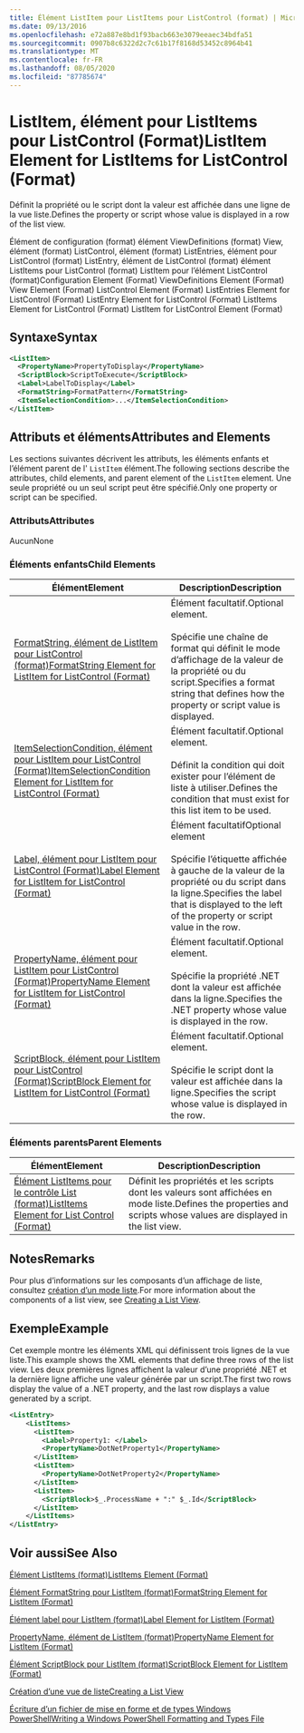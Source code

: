 ```yaml
---
title: Élément ListItem pour ListItems pour ListControl (format) | Microsoft Docs
ms.date: 09/13/2016
ms.openlocfilehash: e72a887e8bd1f93bacb663e3079eeaec34bdfa51
ms.sourcegitcommit: 0907b8c6322d2c7c61b17f8168d53452c8964b41
ms.translationtype: MT
ms.contentlocale: fr-FR
ms.lasthandoff: 08/05/2020
ms.locfileid: "87785674"
---
```

# <a name="listitem-element-for-listitems-for-listcontrol-format"></a><span data-ttu-id="dc52c-102">ListItem, élément pour ListItems pour ListControl (Format)</span><span class="sxs-lookup"><span data-stu-id="dc52c-102">ListItem Element for ListItems for ListControl (Format)</span></span>

<span data-ttu-id="dc52c-103">Définit la propriété ou le script dont la valeur est affichée dans une ligne de la vue liste.</span><span class="sxs-lookup"><span data-stu-id="dc52c-103">Defines the property or script whose value is displayed in a row of the list view.</span></span>

<span data-ttu-id="dc52c-104">Élément de configuration (format) élément ViewDefinitions (format) View, élément (format) ListControl, élément (format) ListEntries, élément pour ListControl (format) ListEntry, élément de ListControl (format) élément ListItems pour ListControl (format) ListItem pour l’élément ListControl (format)</span><span class="sxs-lookup"><span data-stu-id="dc52c-104">Configuration Element (Format) ViewDefinitions Element (Format) View Element (Format) ListControl Element (Format) ListEntries Element for ListControl (Format) ListEntry Element for ListControl (Format) ListItems Element for ListControl (Format) ListItem for ListControl Element (Format)</span></span>

## <a name="syntax"></a><span data-ttu-id="dc52c-105">Syntaxe</span><span class="sxs-lookup"><span data-stu-id="dc52c-105">Syntax</span></span>

```xml
<ListItem>
  <PropertyName>PropertyToDisplay</PropertyName>
  <ScriptBlock>ScriptToExecute</ScriptBlock>
  <Label>LabelToDisplay</Label>
  <FormatString>FormatPattern</FormatString>
  <ItemSelectionCondition>...</ItemSelectionCondition>
</ListItem>
```

## <a name="attributes-and-elements"></a><span data-ttu-id="dc52c-106">Attributs et éléments</span><span class="sxs-lookup"><span data-stu-id="dc52c-106">Attributes and Elements</span></span>

<span data-ttu-id="dc52c-107">Les sections suivantes décrivent les attributs, les éléments enfants et l’élément parent de l' `ListItem` élément.</span><span class="sxs-lookup"><span data-stu-id="dc52c-107">The following sections describe the attributes, child elements, and parent element of the `ListItem` element.</span></span> <span data-ttu-id="dc52c-108">Une seule propriété ou un seul script peut être spécifié.</span><span class="sxs-lookup"><span data-stu-id="dc52c-108">Only one property or script can be specified.</span></span>

### <a name="attributes"></a><span data-ttu-id="dc52c-109">Attributs</span><span class="sxs-lookup"><span data-stu-id="dc52c-109">Attributes</span></span>

<span data-ttu-id="dc52c-110">Aucun</span><span class="sxs-lookup"><span data-stu-id="dc52c-110">None</span></span>

### <a name="child-elements"></a><span data-ttu-id="dc52c-111">Éléments enfants</span><span class="sxs-lookup"><span data-stu-id="dc52c-111">Child Elements</span></span>

|<span data-ttu-id="dc52c-112">Élément</span><span class="sxs-lookup"><span data-stu-id="dc52c-112">Element</span></span>|<span data-ttu-id="dc52c-113">Description</span><span class="sxs-lookup"><span data-stu-id="dc52c-113">Description</span></span>|
|-------------|-----------------|
|[<span data-ttu-id="dc52c-114">FormatString, élément de ListItem pour ListControl (format)</span><span class="sxs-lookup"><span data-stu-id="dc52c-114">FormatString Element for ListItem for ListControl (Format)</span></span>](./formatstring-element-for-listitem-for-listcontrol-format.md)|<span data-ttu-id="dc52c-115">Élément facultatif.</span><span class="sxs-lookup"><span data-stu-id="dc52c-115">Optional element.</span></span><br /><br /> <span data-ttu-id="dc52c-116">Spécifie une chaîne de format qui définit le mode d’affichage de la valeur de la propriété ou du script.</span><span class="sxs-lookup"><span data-stu-id="dc52c-116">Specifies a format string that defines how the property or script value is displayed.</span></span>|
|[<span data-ttu-id="dc52c-117">ItemSelectionCondition, élément pour ListItem pour ListControl (Format)</span><span class="sxs-lookup"><span data-stu-id="dc52c-117">ItemSelectionCondition Element for ListItem for ListControl (Format)</span></span>](./itemselectioncondition-element-for-listitem-for-listcontrol-format.md)|<span data-ttu-id="dc52c-118">Élément facultatif.</span><span class="sxs-lookup"><span data-stu-id="dc52c-118">Optional element.</span></span><br /><br /> <span data-ttu-id="dc52c-119">Définit la condition qui doit exister pour l’élément de liste à utiliser.</span><span class="sxs-lookup"><span data-stu-id="dc52c-119">Defines the condition that must exist for this list item to be used.</span></span>|
|[<span data-ttu-id="dc52c-120">Label, élément pour ListItem pour ListControl (Format)</span><span class="sxs-lookup"><span data-stu-id="dc52c-120">Label Element for ListItem for ListControl (Format)</span></span>](./label-element-for-listitem-for-listcontrol-format.md)|<span data-ttu-id="dc52c-121">Élément facultatif</span><span class="sxs-lookup"><span data-stu-id="dc52c-121">Optional element</span></span><br /><br /> <span data-ttu-id="dc52c-122">Spécifie l’étiquette affichée à gauche de la valeur de la propriété ou du script dans la ligne.</span><span class="sxs-lookup"><span data-stu-id="dc52c-122">Specifies the label that is displayed to the left of the property or script value in the row.</span></span>|
|[<span data-ttu-id="dc52c-123">PropertyName, élément pour ListItem pour ListControl (Format)</span><span class="sxs-lookup"><span data-stu-id="dc52c-123">PropertyName Element for ListItem for ListControl (Format)</span></span>](./propertyname-element-for-listitem-for-listcontrol-format.md)|<span data-ttu-id="dc52c-124">Élément facultatif.</span><span class="sxs-lookup"><span data-stu-id="dc52c-124">Optional element.</span></span><br /><br /> <span data-ttu-id="dc52c-125">Spécifie la propriété .NET dont la valeur est affichée dans la ligne.</span><span class="sxs-lookup"><span data-stu-id="dc52c-125">Specifies the .NET property whose value is displayed in the row.</span></span>|
|[<span data-ttu-id="dc52c-126">ScriptBlock, élément pour ListItem pour ListControl (Format)</span><span class="sxs-lookup"><span data-stu-id="dc52c-126">ScriptBlock Element for ListItem for ListControl (Format)</span></span>](./scriptblock-element-for-listitem-for-listcontrol-format.md)|<span data-ttu-id="dc52c-127">Élément facultatif.</span><span class="sxs-lookup"><span data-stu-id="dc52c-127">Optional element.</span></span><br /><br /> <span data-ttu-id="dc52c-128">Spécifie le script dont la valeur est affichée dans la ligne.</span><span class="sxs-lookup"><span data-stu-id="dc52c-128">Specifies the script whose value is displayed in the row.</span></span>|

### <a name="parent-elements"></a><span data-ttu-id="dc52c-129">Éléments parents</span><span class="sxs-lookup"><span data-stu-id="dc52c-129">Parent Elements</span></span>

|<span data-ttu-id="dc52c-130">Élément</span><span class="sxs-lookup"><span data-stu-id="dc52c-130">Element</span></span>|<span data-ttu-id="dc52c-131">Description</span><span class="sxs-lookup"><span data-stu-id="dc52c-131">Description</span></span>|
|-------------|-----------------|
|[<span data-ttu-id="dc52c-132">Élément ListItems pour le contrôle List (format)</span><span class="sxs-lookup"><span data-stu-id="dc52c-132">ListItems Element for List Control (Format)</span></span>](./listitems-element-for-listentry-for-listcontrol-format.md)|<span data-ttu-id="dc52c-133">Définit les propriétés et les scripts dont les valeurs sont affichées en mode liste.</span><span class="sxs-lookup"><span data-stu-id="dc52c-133">Defines the properties and scripts whose values are displayed in the list view.</span></span>|

## <a name="remarks"></a><span data-ttu-id="dc52c-134">Notes</span><span class="sxs-lookup"><span data-stu-id="dc52c-134">Remarks</span></span>

<span data-ttu-id="dc52c-135">Pour plus d’informations sur les composants d’un affichage de liste, consultez [création d’un mode liste](./creating-a-list-view.md).</span><span class="sxs-lookup"><span data-stu-id="dc52c-135">For more information about the components of a list view, see [Creating a List View](./creating-a-list-view.md).</span></span>

## <a name="example"></a><span data-ttu-id="dc52c-136">Exemple</span><span class="sxs-lookup"><span data-stu-id="dc52c-136">Example</span></span>

<span data-ttu-id="dc52c-137">Cet exemple montre les éléments XML qui définissent trois lignes de la vue liste.</span><span class="sxs-lookup"><span data-stu-id="dc52c-137">This example shows the XML elements that define three rows of the list view.</span></span> <span data-ttu-id="dc52c-138">Les deux premières lignes affichent la valeur d’une propriété .NET et la dernière ligne affiche une valeur générée par un script.</span><span class="sxs-lookup"><span data-stu-id="dc52c-138">The first two rows display the value of a .NET property, and the last row displays a value generated by a script.</span></span>

```xml
<ListEntry>
    <ListItems>
      <ListItem>
        <Label>Property1: </Label>
        <PropertyName>DotNetProperty1</PropertyName>
      </ListItem>
      <ListItem>
        <PropertyName>DotNetProperty2</PropertyName>
      </ListItem>
      <ListItem>
        <ScriptBlock>$_.ProcessName + ":" $_.Id</ScriptBlock>
      </ListItem>
    </ListItems>
</ListEntry>

```

## <a name="see-also"></a><span data-ttu-id="dc52c-139">Voir aussi</span><span class="sxs-lookup"><span data-stu-id="dc52c-139">See Also</span></span>

[<span data-ttu-id="dc52c-140">Élément ListItems (format)</span><span class="sxs-lookup"><span data-stu-id="dc52c-140">ListItems Element (Format)</span></span>](./listitems-element-for-listentry-for-listcontrol-format.md)

[<span data-ttu-id="dc52c-141">Élément FormatString pour ListItem (format)</span><span class="sxs-lookup"><span data-stu-id="dc52c-141">FormatString Element for ListItem (Format)</span></span>](./formatstring-element-for-listitem-for-listcontrol-format.md)

[<span data-ttu-id="dc52c-142">Élément label pour ListItem (format)</span><span class="sxs-lookup"><span data-stu-id="dc52c-142">Label Element for ListItem (Format)</span></span>](./label-element-for-listitem-for-listcontrol-format.md)

[<span data-ttu-id="dc52c-143">PropertyName, élément de ListItem (format)</span><span class="sxs-lookup"><span data-stu-id="dc52c-143">PropertyName Element for ListItem (Format)</span></span>](./propertyname-element-for-listitem-for-listcontrol-format.md)

[<span data-ttu-id="dc52c-144">Élément ScriptBlock pour ListItem (format)</span><span class="sxs-lookup"><span data-stu-id="dc52c-144">ScriptBlock Element for ListItem (Format)</span></span>](./scriptblock-element-for-listitem-for-listcontrol-format.md)

[<span data-ttu-id="dc52c-145">Création d’une vue de liste</span><span class="sxs-lookup"><span data-stu-id="dc52c-145">Creating a List View</span></span>](./creating-a-list-view.md)

[<span data-ttu-id="dc52c-146">Écriture d’un fichier de mise en forme et de types Windows PowerShell</span><span class="sxs-lookup"><span data-stu-id="dc52c-146">Writing a Windows PowerShell Formatting and Types File</span></span>](./writing-a-powershell-formatting-file.md)
